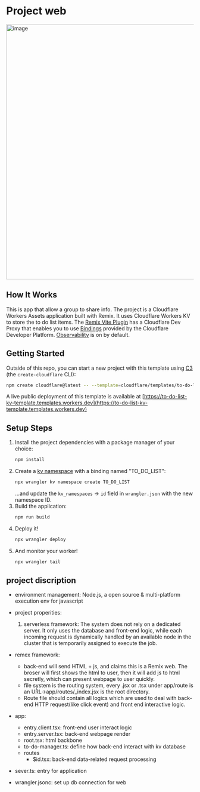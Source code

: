 # Project web

<img width="1386" height="683" alt="image" src="https://github.com/user-attachments/assets/4ca97654-79f2-4b47-a10b-2870fb2ce801" />


## How It Works

This is  app that allow a group to share info. The project is a Cloudflare Workers Assets application built with Remix. It uses Cloudflare Workers KV to store the to do list items. The [Remix Vite Plugin](https://remix.run/docs/en/main/guides/vite#vite) has a Cloudflare Dev Proxy that enables you to use [Bindings](https://developers.cloudflare.com/workers/runtime-apis/bindings/) provided by the Cloudflare Developer Platform. [Observability](https://developers.cloudflare.com/workers/observability/logs/workers-logs/#enable-workers-logs) is on by default.

<!-- dash-content-end -->

## Getting Started

Outside of this repo, you can start a new project with this template using [C3](https://developers.cloudflare.com/pages/get-started/c3/) (the `create-cloudflare` CLI):

```bash
npm create cloudflare@latest -- --template=cloudflare/templates/to-do-list-kv-template
```

A live public deployment of this template is available at [https://to-do-list-kv-template.templates.workers.dev](https://to-do-list-kv-template.templates.workers.dev)

## Setup Steps

1. Install the project dependencies with a package manager of your choice:
   ```bash
   npm install
   ```
2. Create a [kv namespace](https://developers.cloudflare.com/kv/get-started/) with a binding named "TO_DO_LIST":
   ```bash
   npx wrangler kv namespace create TO_DO_LIST
   ```
   ...and update the `kv_namespaces` -> `id` field in `wrangler.json` with the new namespace ID.
3. Build the application:
   ```bash
   npm run build
   ```
4. Deploy it!
   ```bash
   npx wrangler deploy
   ```
5. And monitor your worker!
   ```bash
   npx wrangler tail
   ```

## project discription
* environment management: Node.js, a open source & multi-platform execution env for javascript
* project properities:
   1. serverless framework: The system does not rely on a dedicated server. It only uses the database and front-end logic, while each incoming request is dynamically handled by an available node in the cluster that is temporarily assigned to execute the job.
* remex framework: 
   * back-end will send HTML + js, and claims this is a Remix web. The broser will first shows the html to user, then it will add js to html secretly, which can present webpage to user quickly.
   * file system is the routing system, every .jsx or .tsx under app/route is an URL->app/routes/_index.jsx is the root directory.
   * Route file should contain all logics which are used to deal with back-end HTTP request(like click event) and front end interactive logic.


* app: 
   * entry.client.tsx: front-end user interact logic
   * entry.server.tsx: back-end webpage render
   * root.tsx: html backbone
   * to-do-manager.ts: define how back-end interact with kv database
   * routes
      * $id.tsx: back-end data-related request processing

* sever.ts: entry for application
* wrangler.jsonc: set up db connection for web
